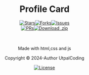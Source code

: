 <h1 align="center">Profile Card</h1>

  <div align="center"><a href="https://github.com/UtpalCoding/UtpalCoding.github.io/stargazers/"><img src="https://custom-icon-badges.demolab.com/github/stars/UtpalCoding/UtpalCoding.github.io?label=Stars&logo=star&labelColor=302d41&color=c9cbff&logoColor=d9e0ee&style=for-the-badge" alt="Stars"></a><a href="https://github.com/UtpalCoding/UtpalCoding.github.io/network/members/"><img src="https://custom-icon-badges.demolab.com/github/forks/UtpalCoding/UtpalCoding.github.io?label=Forks&logo=fork&labelColor=302d41&color=b5e8e0&logoColor=d9e0ee&style=for-the-badge" alt="Forks"></a><a href="https://github.com/UtpalCoding/UtpalCoding.github.io/issues"><img src="https://custom-icon-badges.demolab.com/github/issues/UtpalCoding/UtpalCoding.github.io?label=Issues&labelColor=302d41&color=f5a97f&logoColor=d9e0ee&logo=issue&style=for-the-badge" alt="Issues"/></div>
  <div align="center"></a><a href="https://github.com/UtpalCoding/UtpalCoding.github.io/pull"><img src="https://custom-icon-badges.demolab.com/github/issues-pr/UtpalCoding/UtpalCoding.github.io?&label=Pull%20Requests&labelColor=302d41&color=ddb6f2&logoColor=d9e0ee&logo=git-pull-request&style=for-the-badge" alt="PRs"/></a><a href="https://github.com/UtpalCoding/UtpalCoding.github.io/archive/refs/heads/master.zip"><img src="https://custom-icon-badges.demolab.com/github/languages/code-size/UtpalCoding/UtpalCoding.github.io?label=Download&logo=download&labelColor=302d41&color=b7bdf8&logoColor=d9e0ee&style=for-the-badge" alt="Download .zip"></a></div></br>


</br>
<p align="center">Made with html,css and js</p>
<p align="center">Copyright © 2024-Author UtpalCoding</p>
<div align="center"><a href="LICENSE"><img src="https://custom-icon-badges.demolab.com/github/license/UtpalCoding/UtpalCoding.github.io?label=License&labelColor=302d41&color=91d7e3&logo=law&logoColor=d9e0ee&style=for-the-badge" alt="License"></a>
</div>
